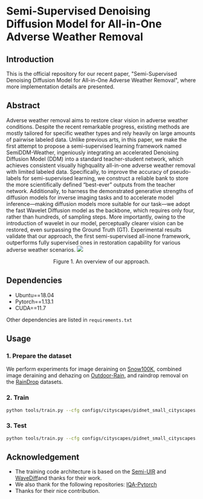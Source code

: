 # Semi-Supervised Denoising Diffusion Model for All-in-One Adverse Weather Removal

## Introduction
This is the official repository for our recent paper, "Semi-Supervised Denoising Diffusion Model for All-in-One Adverse Weather Removal", where more implementation details are presented.

## Abstract
Adverse weather removal aims to restore clear vision in adverse weather conditions. Despite the recent remarkable progress, existing methods are mostly tailored for specific weather types and rely heavily on large amounts of pairwise labeled data. Unlike previous arts, in this paper, we make the first attempt to propose a semi-supervised learning framework named SemiDDM-Weather, ingeniously integrating an accelerated Denoising Diffusion Model (DDM) into a standard teacher-student network, which achieves consistent visually highquality all-in-one adverse weather removal with limited labeled data. Specifically, to improve the accuracy of pseudo-labels for
semi-supervised learning, we construct a reliable bank to store the more scientifically defined “best-ever” outputs from the teacher network. Additionally, to harness the demonstrated generative strengths of diffusion models for inverse imaging tasks and to accelerate model inference—making diffusion models more suitable for our task—we adopt the fast Wavelet Diffusion model as the backbone, which requires only four, rather than hundreds, of sampling steps. More importantly, owing to the introduction of wavelet in our model, perceptually clearer vision can be restored, even surpassing the Ground Truth (GT). Experimental results validate that our approach, the first semi-supervised all-inone framework, outperforms fully supervised ones in restoration capability for various adverse weather scenarios.
<img src='overview.png'>
<p align="center">Figure 1. An overview of our approach.</p>

## Dependencies
- Ubuntu==18.04
- Pytorch==1.13.1
- CUDA==11.7

Other dependencies are listed in `requirements.txt`

## Usage

### 1. Prepare the dataset
We perform experiments for image deraining on [Snow100K](https://sites.google.com/view/yunfuliu/desnownet), combined image deraining and dehazing on [Outdoor-Rain](https://github.com/liruoteng/HeavyRainRemoval), and raindrop removal on
the [RainDrop](https://github.com/rui1996/DeRaindrop) datasets. 

### 2. Train
````bash
python tools/train.py --cfg configs/cityscapes/pidnet_small_cityscapes.yaml GPUS (0,1) TRAIN.BATCH_SIZE_PER_GPU 6
````

### 3. Test
````bash
python tools/train.py --cfg configs/cityscapes/pidnet_small_cityscapes.yaml GPUS (0,1) TRAIN.BATCH_SIZE_PER_GPU 6
````

## Acknowledgement
* The training code architecture is based on the [Semi-UIR](https://github.com/Huang-ShiRui/Semi-UIR) and [WaveDiff](https://github.com/VinAIResearch/WaveDiff)and thanks for their work.
* We also thank for the following repositories: [IQA-Pytorch](https://github.com/chaofengc/IQA-PyTorch)
* Thanks for their nice contribution.
